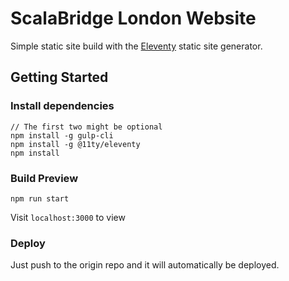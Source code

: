 # ScalaBridge London Website

Simple static site build with the [Eleventy](https://github.com/11ty/eleventy) static site generator.

## Getting Started

### Install dependencies

```
// The first two might be optional
npm install -g gulp-cli
npm install -g @11ty/eleventy
npm install
```

### Build Preview

```
npm run start
```

Visit `localhost:3000` to view

### Deploy

Just push to the origin repo and it will automatically be deployed.
